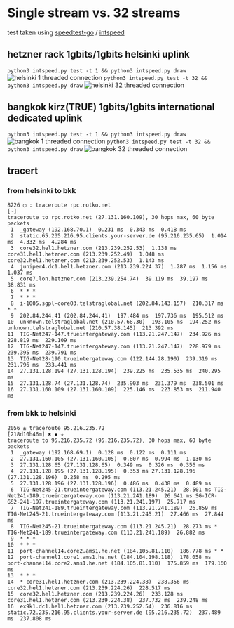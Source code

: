 # Single stream vs. 32 streams

test taken using [speedtest-go](https://github.com/showwin/speedtest-go) / [intspeed](https://github.com/rotkonetworks/intspeed)

## hetzner rack 1gbits/1gbits helsinki uplink
```python3 intspeed.py test -t 1 && python3 intspeed.py draw```
![helsinki 1 threaded connection](speedtest-hetzner-rack-1thread.png)
```python3 intspeed.py test -t 32 && python3 intspeed.py draw```
![helsinki 32 threaded connection](speedtest-hetzner-rack-32thread.png)

## bangkok kirz(TRUE) 1gbits/1gbits international dedicated uplink
```python3 intspeed.py test -t 1 && python3 intspeed.py draw```
![bangkok 1 threaded connection](speedtest-hetzner-rack-32thread.png)
```python3 intspeed.py test -t 32 && python3 intspeed.py draw```
![bangkok 32 threaded connection](speedtest-hetzner-rack-32thread.png)

## tracert

### from helsinki to bkk
```
8226 ◯ : traceroute rpc.rotko.net                                                                                                    [~]
traceroute to rpc.rotko.net (27.131.160.109), 30 hops max, 60 byte packets
 1  _gateway (192.168.70.1)  0.231 ms  0.343 ms  0.418 ms
 2  static.65.235.216.95.clients.your-server.de (95.216.235.65)  1.014 ms  4.332 ms  4.284 ms
 3  core32.hel1.hetzner.com (213.239.252.53)  1.138 ms core31.hel1.hetzner.com (213.239.252.49)  1.048 ms core32.hel1.hetzner.com (213.239.252.53)  1.143 ms
 4  juniper4.dc1.hel1.hetzner.com (213.239.224.37)  1.287 ms  1.156 ms  1.037 ms
 5  core7.lon.hetzner.com (213.239.254.74)  39.119 ms  39.197 ms  38.831 ms
 6  * * *
 7  * * *
 8  i-1005.sgpl-core03.telstraglobal.net (202.84.143.157)  210.317 ms * *
 9  202.84.244.41 (202.84.244.41)  197.484 ms  197.736 ms  195.512 ms
10  unknown.telstraglobal.net (210.57.68.30)  193.105 ms  194.252 ms unknown.telstraglobal.net (210.57.38.145)  213.392 ms
11  TIG-Net247-147.trueintergateway.com (113.21.247.147)  234.926 ms  228.819 ms  229.109 ms
12  TIG-Net247-147.trueintergateway.com (113.21.247.147)  228.979 ms  239.395 ms  239.791 ms
13  TIG-Net28-190.trueintergateway.com (122.144.28.190)  239.319 ms  231.796 ms  233.441 ms
14  27.131.128.194 (27.131.128.194)  239.225 ms  235.535 ms  240.295 ms
15  27.131.128.74 (27.131.128.74)  235.903 ms  231.379 ms  238.501 ms
16  27.131.160.109 (27.131.160.109)  225.146 ms  223.853 ms  211.940 ms
```

### from bkk to helsinki
```
2056 ± traceroute 95.216.235.72                                                                                       [218d10h46m] ✖ ✹ ✭
traceroute to 95.216.235.72 (95.216.235.72), 30 hops max, 60 byte packets
 1  _gateway (192.168.69.1)  0.128 ms  0.122 ms  0.111 ms
 2  27.131.160.105 (27.131.160.105)  0.807 ms  0.994 ms  1.130 ms
 3  27.131.128.65 (27.131.128.65)  0.349 ms  0.326 ms  0.356 ms
 4  27.131.128.195 (27.131.128.195)  0.353 ms 27.131.128.196 (27.131.128.196)  0.258 ms  0.295 ms
 5  27.131.128.196 (27.131.128.196)  0.486 ms  0.438 ms  0.489 ms
 6  TIG-Net245-21.trueintergateway.com (113.21.245.21)  28.501 ms TIG-Net241-189.trueintergateway.com (113.21.241.189)  26.641 ms SG-ICR-GS2-241-197.trueintergateway.com (113.21.241.197)  25.717 ms
 7  TIG-Net241-189.trueintergateway.com (113.21.241.189)  26.859 ms TIG-Net245-21.trueintergateway.com (113.21.245.21)  27.466 ms  27.844 ms
 8  TIG-Net245-21.trueintergateway.com (113.21.245.21)  28.273 ms * TIG-Net241-189.trueintergateway.com (113.21.241.189)  26.882 ms
 9  * * *
10  * * *
11  port-channel14.core2.ams1.he.net (184.105.81.110)  186.778 ms * *
12  port-channel1.core1.ams1.he.net (184.104.198.118)  178.058 ms port-channel14.core2.ams1.he.net (184.105.81.110)  175.859 ms  179.160 ms
13  * * *
14  * core31.hel1.hetzner.com (213.239.224.38)  238.356 ms core32.hel1.hetzner.com (213.239.224.26)  228.517 ms
15  core32.hel1.hetzner.com (213.239.224.26)  233.128 ms core31.hel1.hetzner.com (213.239.224.38)  237.732 ms  239.248 ms
16  ex9k1.dc1.hel1.hetzner.com (213.239.252.54)  236.816 ms static.72.235.216.95.clients.your-server.de (95.216.235.72)  237.489 ms  237.808 ms
```

